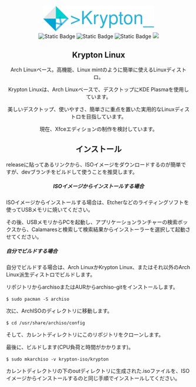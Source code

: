 <div align="center">
  <a href="https://github.com/krypton-linux/krypton-iso">
    <img alt="krypton" src="https://raw.githubusercontent.com/krypton-linux/krypton-artworks/1919f2a6c6469d4175aead8751d2b09698ddbe6c/logo/logo.svg" width="60%" height="auto">
  </a>
</div>

<div align="center">
  <img alt="Static Badge" src="https://img.shields.io/badge/Version%20Beta2-5dade2">
  <img alt="Static Badge" src="https://img.shields.io/badge/License-GPL_3.0-blue">
  <img alt="Static Badge" src="https://img.shields.io/badge/ArchISO-5dade2">
  <a href="https://krypton-linux.com"><img src="https://img.shields.io/badge/Go%20to%20homepage-5dade2"></a>
</div>

<div align="center">
    <h2>Krypton Linux</h2>
</div>

<div align="center">
  <a>
    Arch Linuxベース。高機能、Linux mintのように簡単に使えるLinuxディストロ。
  </a>

  Krypton Linuxは、Arch Linuxベースで、デスクトップにKDE Plasmaを使用しています。

  美しいデスクトップ、使いやすさ、簡単さに重点を置いた実用的なLinuxディストロを目指しています。

  現在、Xfceエディションの制作を検討しています。
</div>

<div align="center">
  <h2>インストール</h2>
</div>

<div>
  releaseに貼ってあるリンクから、ISOイメージをダウンロードするのが簡単ですが、devブランチをビルドして使うことを推奨します。

  <div align="center"><h5>ISOイメージからインストールする場合</h5></div align="center">

  ISOイメージからインストールする場合は、Etcherなどのライティングソフトを使ってUSBメモリに焼いてください。

  その後、USBメモリからPCを起動し、アプリケーションランチャーの検索ボックスから、Calamaresと検索して検索結果からインストーラーを選択して起動させてください。

  <h5>自分でビルドする場合</h5>

  自分でビルドする場合は、Arch LinuxかKrypton Linux、またはそれ以外のArch Linux派生ディストロでビルドします。

  リポジトリからarchisoまたはAURからarchiso-gitをインストールします。
  
  ```$ sudo pacman -S archiso```

  次に、ArchISOのディレクトリに移動します。

  ```$ cd /usr/share/archiso/config```

  そして、カレントディレクトリにこのリポジトリをクローンします。

  最後に、ビルドします(CPU負荷と時間がかかります)。

  ```$ sudo mkarchiso -v krypton-iso/krypton```

  カレントディレクトリの下のoutディレクトリに生成された.isoファイルを、ISOイメージからインストールするのと同じ手順でインストールしてください。
</div>

